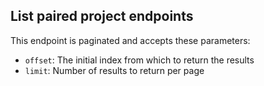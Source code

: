 ## List paired project endpoints

This endpoint is paginated and accepts these parameters:
- `offset`: The initial index from which to return the results
- `limit`: Number of results to return per page
